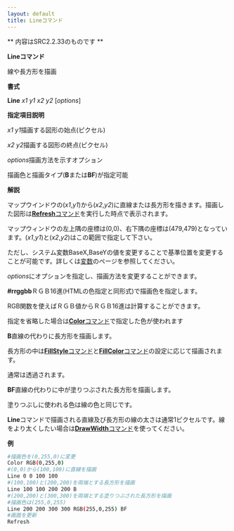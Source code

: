 ```yaml
---
layout: default
title: Lineコマンド
---
```

** 内容はSRC2.2.33のものです **

**Lineコマンド**

線や長方形を描画

**書式**

**Line** *x1 y1 x2 y2* [*options*]

**指定項目説明**

*x1 y1*描画する図形の始点(ピクセル)

*x2 y2*描画する図形の終点(ピクセル)

*options*描画方法を示すオプション

描画色と描画タイプ(**B**または**BF**)が指定可能

**解説**

マップウインドウの(*x1*,*y1*)から(*x2*,*y2*)に直線または長方形を描きます。描画した図形は[**Refresh**コマンド](Refreshコマンド.md)を実行した時点で表示されます。

マップウィンドウの左上隅の座標は(0,0)、右下隅の座標は(479,479)となっています。(*x1*,*y1*)と(*x2*,*y2*)はこの範囲で指定して下さい。

ただし、システム変数BaseX,BaseYの値を変更することで基準位置を変更することが可能です。詳しくは[変数](変数.md)のページを参照してください。

*options*にオプションを指定し、描画方法を変更することができます。

**#rrggbb**ＲＧＢ16進(HTMLの色指定と同形式)で描画色を指定します。

RGB関数を使えばＲＧＢ値からＲＧＢ16進は計算することができます。

指定を省略した場合は[**Color**コマンド](Colorコマンド.md)で指定した色が使われます

**B**直線の代わりに長方形を描画します。

長方形の中は[**FillStyle**コマンド](FillStyleコマンド.md)と[**FillColor**コマンド](FillColorコマンド.md)の設定に応じて描画されます。

通常は透過されます。

**BF**直線の代わりに中が塗りつぶされた長方形を描画します。

塗りつぶしに使われる色は線の色と同じです。

**Line**コマンドで描画される直線及び長方形の線の太さは通常1ピクセルです。線をより太くしたい場合は[**DrawWidth**コマンド](DrawWidthコマンド.md)を使ってください。

**例**
```sh
#描画色を(0,255,0)に変更
Color RGB(0,255,0)
#(0,0)から(100,100)に直線を描画
Line 0 0 100 100
#(100,100)と(200,200)を両端とする長方形を描画
Line 100 100 200 200 B
#(200,200)と(300,300)を両端とする塗りつぶされた長方形を描画
#描画色は(255,0,255)
Line 200 200 300 300 RGB(255,0,255) BF
#画面を更新
Refresh
```

